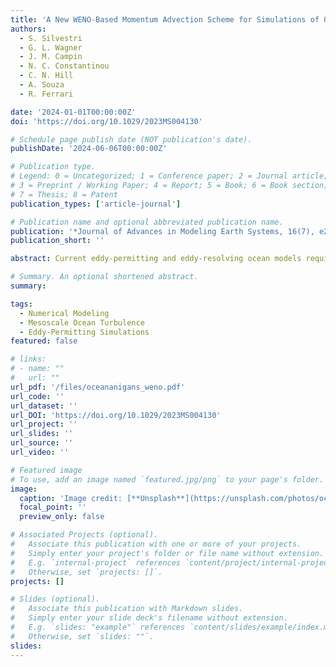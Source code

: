 ```yaml
---
title: 'A New WENO-Based Momentum Advection Scheme for Simulations of Ocean Mesoscale Turbulence'
authors:
  - S. Silvestri
  - G. L. Wagner
  - J. M. Campin
  - N. C. Constantinou
  - C. N. Hill
  - A. Souza
  - R. Ferrari

date: '2024-01-01T00:00:00Z'
doi: 'https://doi.org/10.1029/2023MS004130'

# Schedule page publish date (NOT publication's date).
publishDate: '2024-06-06T00:00:00Z'

# Publication type.
# Legend: 0 = Uncategorized; 1 = Conference paper; 2 = Journal article;
# 3 = Preprint / Working Paper; 4 = Report; 5 = Book; 6 = Book section;
# 7 = Thesis; 8 = Patent
publication_types: ['article-journal']

# Publication name and optional abbreviated publication name.
publication: '*Journal of Advances in Modeling Earth Systems, 16(7), e2023MS004130*'
publication_short: ''

abstract: Current eddy-permitting and eddy-resolving ocean models require dissipation to prevent a spurious accumulation of enstrophy at the grid scale. We introduce a new numerical scheme for momentum advection in large-scale ocean models that involves upwinding through a weighted essentially non-oscillatory (WENO) reconstruction. The new scheme provides implicit dissipation and thereby avoids the need for an additional explicit dissipation that may require calibration of unknown parameters. This approach uses the rotational, vector invariant formulation of the momentum advection operator that is widely employed by global general circulation models. A novel formulation of the WENO smoothness indicators is key for avoiding excessive numerical dissipation of kinetic energy and enstrophy at grid-resolved scales. We test the new advection scheme against a standard approach that combines explicit dissipation with a dispersive discretization of the rotational advection operator in two scenarios (a) two-dimensional turbulence and (b) three-dimensional baroclinic equilibration. In both cases, the solutions are stable, free from dispersive artifacts, and achieve increased effective resolution compared to other approaches commonly used in ocean models. 

# Summary. An optional shortened abstract.
summary: 

tags:
  - Numerical Modeling
  - Mesoscale Ocean Turbulence
  - Eddy-Permitting Simulations
featured: false

# links:
# - name: ""
#   url: ""
url_pdf: '/files/oceananigans_weno.pdf'
url_code: ''
url_dataset: ''
url_DOI: 'https://doi.org/10.1029/2023MS004130'
url_project: ''
url_slides: ''
url_source: ''
url_video: ''

# Featured image
# To use, add an image named `featured.jpg/png` to your page's folder.
image:
  caption: 'Image credit: [**Unsplash**](https://unsplash.com/photos/ocean)'
  focal_point: ''
  preview_only: false

# Associated Projects (optional).
#   Associate this publication with one or more of your projects.
#   Simply enter your project's folder or file name without extension.
#   E.g. `internal-project` references `content/project/internal-project/index.md`.
#   Otherwise, set `projects: []`.
projects: []

# Slides (optional).
#   Associate this publication with Markdown slides.
#   Simply enter your slide deck's filename without extension.
#   E.g. `slides: "example"` references `content/slides/example/index.md`.
#   Otherwise, set `slides: ""`.
slides:
---
```


